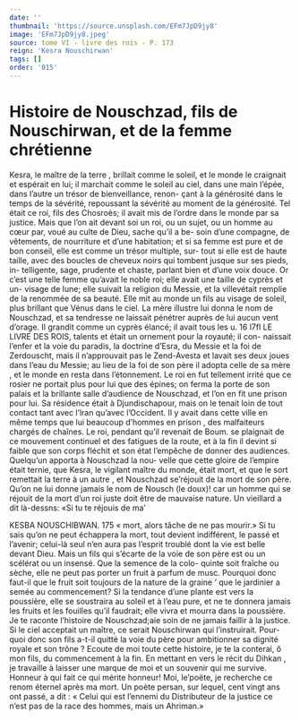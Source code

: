 ```yaml
---
date: ''
thumbnail: 'https://source.unsplash.com/EFm7JpD9jy8'
image: 'EFm7JpD9jy8.jpeg'
source: tome VI - livre des rois - P. 173
reign: 'Kesra Nouschirwan'
tags: []
order: '015'
---
```


# Histoire de Nouschzad, fils de Nouschirwan, et de la femme chrétienne

Kesra, le maître de la terre , brillait comme le
soleil, et le monde le craignait et espérait en lui; il
marchait comme le soleil au ciel, dans une main l’épée, dans l’autre un trésor de bienveillance, renon-
çant à la générosité dans le temps de la sévérité,
repoussant la sévérité au moment de la générosité.
Tel était ce roi, fils des Chosroès; il avait mis de
l’ordre dans le monde par sa justice. Mais que l’on
ait devant soi un roi, ou un sujet, ou un homme au
cœur par, voué au culte de Dieu, sache qu’il a be-
soin d’une compagne, de vêtements, de nourriture
et d’une habitation; et si sa femme est pure et de
bon conseil, elle est comme un trésor multiple, sur-
tout si elle est de haute taille, avec des boucles de
cheveux noirs qui tombent jusque sur ses pieds, in-
telligente, sage, prudente et chaste, parlant bien et d’une voix douce. Or c’est une telle femme qu’avait
le noble roi; elle avait une taille de cyprès et un- visage de lune; elle suivait la religion du Messie, et la villevétait remplie de la renommée de sa beauté.
Elle mit au monde un fils au visage de soleil, plus
brillant que Vénus dans le ciel. La mère illustre lui
donna le nom de Nouschzad, et sa tendresse ne laissait pénétrer auprès de lui aucun vent d’orage.
Il grandit comme un cyprès élancé; il avait tous les
u. 16
l7fl LE LIVRE DES ROIS,
talents et était un ornement pour la royauté; il con-
naissait l’enfer et la voie du paradis, la doctrine d’Esra, du Messie et la foi de Zerdouscht, mais il n’approuvait pas le Zend-Avesta et lavait ses deux joues dans l’eau du Messie; au lieu de la foi de son père il adopta celle de sa mère , et le monde en resta dans l’étonnement. Le roi en fut tellement irrité que
ce rosier ne portait plus pour lui que des épines; on
ferma la porte de son palais et la brillante salle d’audience de Nouschzad, et l’on en fit une prison
pour lui. Sa résidence était à Djundischapour, mais on le tenait loin de tout contact tant avec l’lran qu’avec l’Occident. Il y avait dans cette ville en même temps que lui beaucoup d’hommes en prison , des malfaiteurs chargés de chaînes.
Le roi, pendant qu’il revenait de Boum. se
plaignait de ce mouvement continuel et des fatigues
de la route, et à la fin il devint si faible que son
corps fléchit et son état l’empêche de donner des
audiences. Quelqu’un apporta à Nouschzad la nou-
velle que cette gloire de l’empire était ternie, que
Kesra, le vigilant maître du monde, était mort, et
que le sort remettait la terre à un autre , et Nouschzad se’réjouit de la mort de son père. Qu’on
ne lui donne jamais le nom de Nousch (le doux)! car un homme qui se réjouit de la mort d’un roi
juste doit être de mauvaise nature.
Un vieillard a dit là-dessns: «Si tu te réjouis de ma’

KESBA NOUSCHIBWAN. 175 « mort, alors tâche de ne pas mourir.» Si tu sais qu’on
ne peut échappera la mort, tout devient indifférent, le passé et l’avenir; celui-là seul n’en aura pas l’esprit
troublé dont la vie est belle devant Dieu. Mais un fils qui s’écarte de la voie de son père est ou un scélérat ou un insensé. Que la semence de la colo- quinte soit fraîche ou sèche, elle ne peut pas porter un fruit à parfum de musc. Pourquoi donc faut-il que le fruit soit toujours de la nature de la graine ’ que le jardinier a semée au commencement? Si la tendance d’une plante est vers la poussière, elle se soustraira au soleil et à l’eau pure, et ne te donnera jamais les fruits et les fouilles qu’il faudrait; elle
vivra et mourra dans la poussière.
Je te raconte l’histoire de Nouschzad;aie soin de
ne jamais faillir à la justice. Si le ciel acceptait un maître, ce serait Nouschirwan qui l’instruirait. Pour-
quoi donc son fils a-t-il quitté la voie du père pour ambitionner sa dignité royale et son trône ? Ecoute de
moi toute cette histoire, je te la conterai, ô mon fils, du commencement à la fin. En mettant en vers le récit du Dihkan , je travaille à laisser une marque de moi et un souvenir qui me survive. Honneur à qui fait ce qui mérite honneur! Moi, le’poëte, je recherche ce renom éternel après ma mort. Un poète
persan, sur lequel, cent vingt ans ont passé, a dit : « Celui qui est l’ennemi du Distributeur de la justice
ce n’est pas de la race des hommes, mais un Ahriman.»
